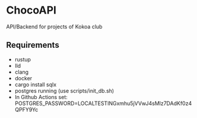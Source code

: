 # ChocoAPI

API/Backend for projects of Kokoa club

## Requirements

- rustup
- lld
- clang
- docker
- cargo install sqlx
- postgres running (use scripts/init_db.sh)
- In Github Actions set: POSTGRES_PASSWORD=LOCALTESTINGxmhu5jVVwJ4sMlz7DAdKf0z4QPFY9Yc
